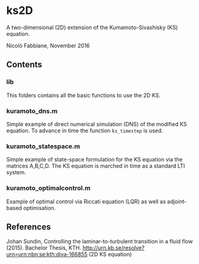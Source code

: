 # ks2D

A two-dimensional (2D) extension of the Kumamoto-Sivashisky (KS) equation.

Nicolò Fabbiane, November 2016

## Contents

### lib
This folders contains all the basic functions to use the 2D KS.

### kuramoto_dns.m
Simple example of direct numerical simulation (DNS) of the modified KS equation. To advance in time the function `ks_timestep` is used.

### kuramoto_statespace.m
Simple example of state-space formulation for the KS equation via the matrices A,B,C,D. The KS equation is marched in time as a standard LTI system.

### kuramoto_optimalcontrol.m
Example of optimal control via Riccati equation (LQR) as well as adjoint-based optimisation.

## References
Johan Sundin, Controlling the laminar-to-turbulent transition in a fluid flow (2015). Bachelor Thesis, KTH. http://urn.kb.se/resolve?urn=urn:nbn:se:kth:diva-166855 (2D KS equation)
